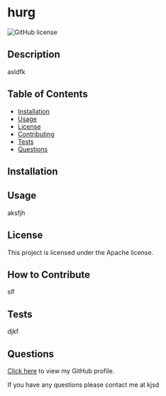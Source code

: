 # hurg
![GitHub license](Apache)

## Description
asldfk

## Table of Contents

* [Installation](#installation)
* [Usage](#usage)
* [License](#license)
* [Contributing](#contributing)
* [Tests](#tests)
* [Questions](#questions)

## Installation

## Usage
aksfjh

## License
This project is licensed under the Apache license.

## How to Contribute
slf

## Tests
djkf

## Questions
[Click here](https://github.com/skjdf) to view my GitHub profile.

If you have any questions please contact me at kjsd
